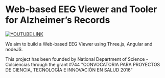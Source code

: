 # Web-based EEG Viewer and Tooler for Alzheimer’s Records

[![YOUTUBE LINK](http://img.youtube.com/vi/https://youtu.be/l_Jp4X6GhOc/0.jpg)](http://www.youtube.com/watch?v=l_Jp4X6GhOc "Video Demo")

We aim to build a Web-based EEG Viewer using Three.js, Angular and nodeJS.

This project has been founded by National Department of Science - Colciencias through the grant #744  "CONVOCATORIA PARA PROYECTOS DE CIENCIA, TECNOLOGÍA E INNOVACIÓN EN SALUD 2016"
